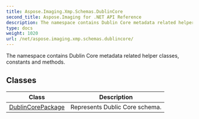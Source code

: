 ```yaml
---
title: Aspose.Imaging.Xmp.Schemas.DublinCore
second_title: Aspose.Imaging for .NET API Reference
description: The namespace contains Dublin Core metadata related helper classes constants and methods
type: docs
weight: 1020
url: /net/aspose.imaging.xmp.schemas.dublincore/
---
```

The namespace contains Dublin Core metadata related helper classes, constants and methods.

## Classes

| Class | Description |
| --- | --- |
| [DublinCorePackage](./dublincorepackage/) | Represents Dublic Core schema. |


